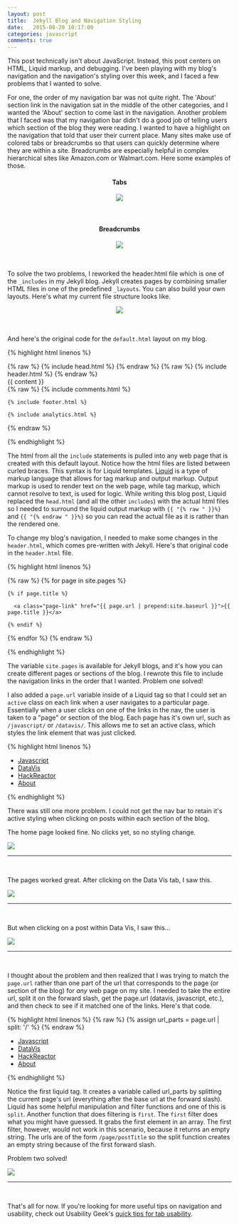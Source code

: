 ```yaml
---
layout: post
title:  Jekyll Blog and Navigation Styling
date:   2015-08-20 10:17:00
categories: javascript
comments: true
---
```


This post technically isn't about JavaScript. Instead, this post centers on HTML, Liquid markup, and debugging. I've been playing with my blog's navigation and the navigation's styling over this week, and I faced a few problems that I wanted to solve.

For one, the order of my navigation bar was not quite right. The 'About' section link in the navigation sat in the middle of the other categories, and I wanted the 'About' section to come last in the navigation. Another problem that I faced was that my navigation bar didn't do a good job of telling users which section of the blog they were reading. I wanted to have a highlight on the navigation that told that user their current place. Many sites make use of colored tabs or breadcrumbs so that users can quickly determine where they are within a site. Breadcrumbs are especially helpful in complex hierarchical sites like Amazon.com or Walmart.com. Here some examples of those.

<div style="margin: 0 auto; text-align: center">
<h4><strong>Tabs</strong></h4>
  <img src="http://usabilitygeek.com/wp-content/uploads/2011/11/14-Guidelines-For-Website-Tabs-Usability-Active-Inactive-Tabs.jpg">
</div>

<br>
<br>
<div style="margin: 0 auto; text-align: center">
<h4><strong>Breadcrumbs</strong></h4>
  <img src="http://www.smashingmagazine.com/images/breadcrumbs-design-showcase/location_based_breadcrumb_example_sitepoint.jpg">
</div>

<br>
<br>

To solve the two problems, I reworked the header.html file which is one of the `_includes` in my Jekyll blog. Jekyll creates pages by combining smaller HTML files in one of the predefined `_layouts`. You can also build your own layouts. Here's what my current file structure looks like.

<div style="margin: 0 auto; text-align: center">
  <img src="../assets/javascript/blogFiles.png">
</div>
<br>
<br>

And here's the original code for the `default.html` layout on my blog.

{% highlight html linenos %}
<html>
{% raw %}
  {% include head.html %}
{% endraw %}
  <body>
  {% raw %}
    {% include header.html %}
  {% endraw %}
    <div class="page-content">
      <div class="wrapper">
        {{ content }}
      </div>
    </div>
  {% raw %}
    {% include comments.html %}

    {% include footer.html %}

    {% include analytics.html %}
  {% endraw %}
  </body>
</html>
{% endhighlight %}

The html from all the `include` statements is pulled into any web page that is created with this default layout. Notice how the html files are listed between curled braces. This syntax is for Liquid templates. [Liquid](https://github.com/Shopify/liquid/wiki/Liquid-for-Designers) is a type of markup language that allows for tag markup and output markup. Output markup is used to render text on the web page, while tag markup, which cannot resolve to text, is used for logic. While writing this blog post, Liquid replaced the `head.html` (and all the other `includes`) with the actual html files so I needed to surround the liquid output markup with `{{ "{% raw " }}%}` and `{{ "{% endraw " }}%}` so you can read the actual file as it is rather than the rendered one.

To change my blog's navigation, I needed to make some changes in the `header.html`, which comes pre-written with Jekyll. Here's that original code in the `header.html` file.

{% highlight html linenos %}
<div class="trigger">
  {% raw %}
  {% for page in site.pages %}

    {% if page.title %}

      <a class="page-link" href="{{ page.url | prepend:site.baseurl }}">{{ page.title }}</a>

    {% endif %}

  {% endfor %}
  {% endraw %}
</div>
{% endhighlight %}
<br>

The variable `site.pages` is available for Jekyll blogs, and it's how you can create different pages or sections of the blog. I rewrote this file to include the navigation links in the order that I wanted. Problem one solved!

I also added a `page.url` variable inside of a Liquid tag so that I could set an `active` class on each link when a user navigates to a particular page. Essentially when a user clicks on one of the links in the nav, the user is taken to a "page" or section of the blog. Each page has it's own url, such as `/javascript/` or `/datavis/`. This allows me to set an active class, which styles the link element that was just clicked.

{% highlight html linenos %}
<ul class="nav-list">
  <li {% raw %}{% if page.url == '/javascript/' %}{% endraw %}class="active" {% raw %}{% endif %}{% endraw %}><a class='page-link' href="/javascript/">Javascript</a></li>
  <li {% raw %}{% if page.url == '/datavis/' %}{% endraw %}class="active" {% raw %}{% endif %}{% endraw %}><a class='page-link' href="/datavis/">DataVis</a></li>
  <li {% raw %}{% if page.url == '/hackreactor/' %}{% endraw %}class="active" {% raw %}{% endif %}{% endraw %}><a class='page-link' href="/hackreactor/">HackReactor</a></li>
  <li {% raw %}{% if page.url == '/about/' %}{% endraw %}class="active" {% raw %}{% endif %}{% endraw %}><a class='page-link' href="/about/">About</a></li>
</ul>
{% endhighlight %}

There was still one more problem. I could not get the nav bar to retain it's active styling when clicking on posts within each section of the blog.

The home page looked fine. No clicks yet, so no styling change.

<img src="../assets/javascript/nav1.png">

<br>
<hr>
<br>

The pages worked great. After clicking on the Data Vis tab, I saw this.

<img src="../assets/javascript/nav2.png">

<br>
<hr>
<br>

But when clicking on a post within Data Vis, I saw this...

<img src="../assets/javascript/nav3.png">

<br>
<hr>
<br>

I thought about the problem and then realized that I was trying to match the `page.url` rather than one part of the url that corresponds to the page (or section of the blog) for <em>any</em> web page on my site. I needed to take the entire url, split it on the forward slash, get the page.url (datavis, javascript, etc.), and then check to see if it matched one of the links. Here's that code.

{% highlight html linenos %}
  {% raw %}
  {% assign url_parts = page.url | split: '/' %}
  {% endraw %}
  <ul class="nav-list">
    <li {% raw %}{% if url_parts[1] == 'javascript' %}{% endraw %}class="active" {% raw %}{% endif %}{% endraw %}><a class='page-link' href="/javascript/">Javascript</a></li>
    <li {% raw %}{% if url_parts[1] == 'datavis' %}{% endraw %}class="active" {% raw %}{% endif %}{% endraw %}><a class='page-link' href="/datavis/">DataVis</a></li>
    <li {% raw %}{% if url_parts[1] == 'hackreactor' %}{% endraw %}class="active" {% raw %}{% endif %}{% endraw %}><a class='page-link' href="/hackreactor/">HackReactor</a></li>
    <li {% raw %}{% if url_parts[1] == 'about' %}{% endraw %}class="active" {% raw %}{% endif %}{% endraw %}><a class='page-link' href="/about/">About</a></li>
  </ul>
{% endhighlight %}

Notice the first liquid tag. It creates a variable called url_parts by splitting the current page's url (everything after the base url at the forward slash). Liquid has some helpful manipulation and filter functions and one of this is `split`. Another function that does filtering is `first`. The `first` filter does what you might have guessed. It grabs the first element in an array. The first filter, however, would not work in this scenario, because it returns an empty string. The urls are of the form `/page/postTitle` so the split function creates an empty string because of the first forward slash.

Problem two solved!

<img src="../assets/javascript/nav4.png">

<br>
<hr>
<br>

That's all for now. If you're looking for more useful tips on navigation and usability, check out Usability Geek's [quick tips for tab usability](http://usabilitygeek.com/14-guidelines-for-web-site-tabs-usability/).
